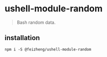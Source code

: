 # ushell-module-random
> Bash random data.

## installation
```shell
npm i -S @feizheng/ushell-module-random
```